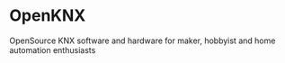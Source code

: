 # OpenKNX

OpenSource KNX software and hardware for maker, hobbyist and home automation enthusiasts
